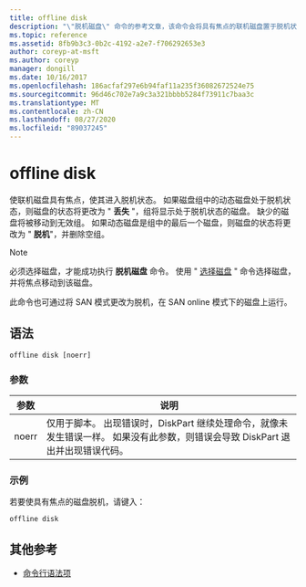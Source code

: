 ```yaml
---
title: offline disk
description: "\"脱机磁盘\" 命令的参考文章，该命令会将具有焦点的联机磁盘置于脱机状态。"
ms.topic: reference
ms.assetid: 8fb9b3c3-0b2c-4192-a2e7-f706292653e3
author: coreyp-at-msft
ms.author: coreyp
manager: dongill
ms.date: 10/16/2017
ms.openlocfilehash: 186acfaf297e6b94faf11a235f36082672524e75
ms.sourcegitcommit: 96d46c702e7a9c3a321bbbb5284f73911c7baa3c
ms.translationtype: MT
ms.contentlocale: zh-CN
ms.lasthandoff: 08/27/2020
ms.locfileid: "89037245"
---
```

# <a name="offline-disk"></a>offline disk

使联机磁盘具有焦点，使其进入脱机状态。 如果磁盘组中的动态磁盘处于脱机状态，则磁盘的状态将更改为 " **丢失** "，组将显示处于脱机状态的磁盘。 缺少的磁盘将被移动到无效组。 如果动态磁盘是组中的最后一个磁盘，则磁盘的状态将更改为 " **脱机**"，并删除空组。

> [!NOTE]
> 必须选择磁盘，才能成功执行 **脱机磁盘** 命令。 使用 " [选择磁盘](select-disk.md) " 命令选择磁盘，并将焦点移动到该磁盘。
>
> 此命令也可通过将 SAN 模式更改为脱机，在 SAN online 模式下的磁盘上运行。

## <a name="syntax"></a>语法

```
offline disk [noerr]
```

### <a name="parameters"></a>参数

| 参数 | 说明 |
| --------- | ----------- |
| noerr | 仅用于脚本。 出现错误时，DiskPart 继续处理命令，就像未发生错误一样。 如果没有此参数，则错误会导致 DiskPart 退出并出现错误代码。 |

### <a name="examples"></a>示例

若要使具有焦点的磁盘脱机，请键入：

```
offline disk
```

## <a name="additional-references"></a>其他参考

- [命令行语法项](command-line-syntax-key.md)

